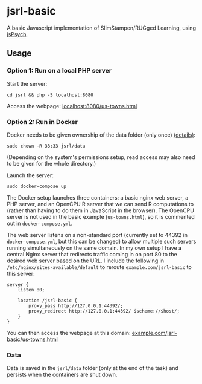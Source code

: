 # jsrl-basic

A basic Javascript implementation of SlimStampen/RUGged Learning, using [jsPsych](https://www.jspsych.org/).

## Usage

### Option 1: Run on a local PHP server

Start the server:

    cd jsrl && php -S localhost:8080

Access the webpage: [localhost:8080/us-towns.html](localhost:8080/us-towns.html)



### Option 2: Run in Docker

Docker needs to be given ownership of the data folder (only once) [(details)](https://stackoverflow.com/questions/3740152/how-do-i-set-chmod-for-a-folder-and-all-of-its-subfolders-and-files):

    sudo chown -R 33:33 jsrl/data

(Depending on the system's permissions setup, read access may also need to be given for the whole directory.)

Launch the server:

    sudo docker-compose up

The Docker setup launches three containers: a basic nginx web server, a PHP server, and an OpenCPU R server that we can send R computations to (rather than having to do them in JavaScript in the browser). The OpenCPU server is not used in the basic example (`us-towns.html`), so it is commented out in `docker-compose.yml`.

The web server listens on a non-standard port (currently set to 44392 in `docker-compose.yml`, but this can be changed) to allow multiple such servers running simultaneously on the same domain.
In my own setup I have a central Nginx server that redirects traffic coming in on port 80 to the desired web server based on the URL.
I include the following in `/etc/nginx/sites-available/default` to reroute `example.com/jsrl-basic` to this server:

    server {
        listen 80;

        location /jsrl-basic {
            proxy_pass http://127.0.0.1:44392/;
            proxy_redirect http://127.0.0.1:44392/ $scheme://$host/;
        }
    }



You can then access the webpage at this domain: [example.com/jsrl-basic/us-towns.html](example.com/jsrl-basic/us-towns.html)


### Data

Data is saved in the `jsrl/data` folder (only at the end of the task) and persists when the containers are shut down.

